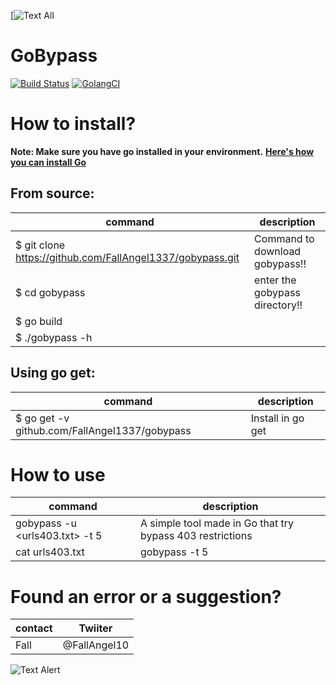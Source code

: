 
[![Text All](https://res.cloudinary.com/practicaldev/image/fetch/s--ZmWHP0Bg--/c_limit%2Cf_auto%2Cfl_progressive%2Cq_auto%2Cw_880/https://i.postimg.cc/VLdgRJXF/Clipart-Key-2207878.png)

# GoBypass
[![Build Status](https://travis-ci.org/dwyl/esta.svg?branch=master)](https://travis-ci.org/dwyl/esta)
[![GolangCI](https://golangci.com/badges/github.com/moul/golang-repo-template.svg)](https://golangci.com/r/github.com/moul/golang-repo-template)


# How to install?
**Note: Make sure you have go installed in your environment.**
**[Here's how you can install Go](https://golang.org/doc/install)**

## From source:
| command | description |
| --- | --- |
|$ git clone https://github.com/FallAngel1337/gobypass.git| Command to download gobypass!!|
|$ cd gobypass| enter the gobypass directory!!|
|$ go build|  
|$ ./gobypass -h|


## Using go get:

| command | description|
| --- | --- | 
|$ go get -v github.com/FallAngel1337/gobypass | Install in go get |


# How to use
| command | description|
| --- | --- |
|gobypass -u <urls403.txt> -t 5| A simple tool made in Go that try bypass 403 restrictions|
|cat urls403.txt | gobypass -t 5| take the exit and play inside the program|


# Found an error or a suggestion?
| contact | Twiiter |
| --- | --- |
| Fall |  @FallAngel10 |

![Text Alert](https://vsoch.github.io/assets/images/posts/learning-go/gophercises_jumping.gif)

